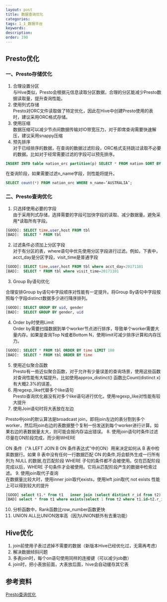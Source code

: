```yaml
---
layout: post
title: 数据查询优化
categories:
tags: 1_1_数据平台
keywords:
description:
order: 190
---
```


## Presto优化
### 一、Presto存储优化
1. 合理设置分区  
与Hive类似，Presto会根据元信息读取分区数据，合理的分区能减少Presto数据读取量，提升查询性能。
2. 使用列式存储  
Presto对ORC文件读取做了特定优化，因此在Hive中创建Presto使用的表时，建议采用ORC格式存储。
3. 使用压缩  
数据压缩可以减少节点间数据传输对IO带宽压力，对于即席查询需要快速解压，建议采用snappy压缩
4. 预先排序  
对于已经排序的数据，在查询的数据过滤阶段，ORC格式支持跳过读取不必要的数据。比如对于经常需要过滤的字段可以预先排序。
```sql
INSERT INTO table nation_orc partition(p) SELECT * FROM nation SORT BY n_name;
```
在查询阶段，如果需要过滤n_name字段，则性能将提升。
```sql
SELECT count(*) FROM nation_orc WHERE n_name=’AUSTRALIA’;
```
### 二、Presto查询优化
1. 只选择使用必要的字段  
由于采用列式存储，选择需要的字段可加快字段的读取、减少数据量。避免采用*读取所有字段。  
```sql
[GOOD]: SELECT time,user,host FROM tbl
[BAD]:  SELECT * FROM tbl
```
2. 过滤条件必须加上分区字段  
对于有分区的表，where语句中优先使用分区字段进行过滤。例如，下表中，acct_day是分区字段，visit_time是普通字段
```sql
[GOOD]: SELECT time,user,host FROM tbl where acct_day=20171101
[BAD]:  SELECT * FROM tbl where visit_time=20171101
```
3. Group By语句优化

合理安排Group by语句中字段顺序对性能有一定提升。将Group By语句中字段按照每个字段distinct数据多少进行降序排列。
```sql
[GOOD]: SELECT GROUP BY uid, gender
[BAD]:  SELECT GROUP BY gender, uid
```
4. Order by时使用Limit  
Order by需要扫描数据到单个worker节点进行排序，导致单个worker需要大量内存。如果是查询Top N或者Bottom N，使用limit可减少排序计算和内存压力。
```sql
[GOOD]: SELECT * FROM tbl ORDER BY time LIMIT 100
[BAD]:  SELECT * FROM tbl ORDER BY time
```
5. 使用近似聚合函数  
Presto有一些近似聚合函数，对于允许有少量误差的查询场景，使用这些函数对查询性能有大幅提升。比如使用approx_distinct() 函数比Count(distinct x)有大概2.3%的误差。
6. 用regexp_like代替多个like语句  
Presto查询优化器没有对多个like语句进行优化，使用regexp_like对性能有较大提升
7. 使用Join语句时将大表放在左边

Presto中join的默认算法是broadcast join，即将join左边的表分割到多个worker，然后将join右边的表数据整个复制一份发送到每个worker进行计算。如果右边的表数据量太大，则可能会报内存溢出错误。
8. 使用join语句时条件过滤尽量在ON阶段完成，而少用WHERE

ON 条件（“A LEFT JOIN B ON 条件表达式”中的ON）用来决定如何从 B 表中检索数据行。如果 B 表中没有任何一行数据匹配 ON 的条件,将会额外生成一行所有列为 NULL 的数据,在匹配阶段 WHERE 子句的条件都不会被使用。仅在匹配阶段完成以后，WHERE 子句条件才会被使用。它将从匹配阶段产生的数据中检索过滤。
9. 使用join取代子查询  
在数据量比较大时，使用inner join取代exists，使用left join取代 not exists 性能上可以得到较大的提升
```sql
[GOOD] select t1.* from t1   inner join (select distinct r_id from t2) t2 on t1.id= t2.r_id   
[BAD] select * from t1 where exists(select 1 from t2 where t1.id=t2.r_id);  
```
10. 分析函数中，Rank函数比row_number函数更快
11. UNION ALL比UNION效率高（因为UNION额外有去重功能）



## Hive优化

1. join前使用子表过滤掉不需要的数据（新版本Hive已经优化过，无需再考虑）
2. 解决数据倾斜问题  
1. 多表join时，每个on语句使用同样的连接键（可以减少job数）  
1. join时，把小表放前面，大表放后面，hive会自动缓存其它表  


## 参考资料
[Presto查询优化](https://blog.csdn.net/freefishly/article/details/79081764)
